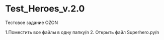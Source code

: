 # Test_Heroes_v.2.0
Тестовое задание OZON

1.Поместить все файлы в одну папку/n
2. Открыть файл Superhero.py/n
